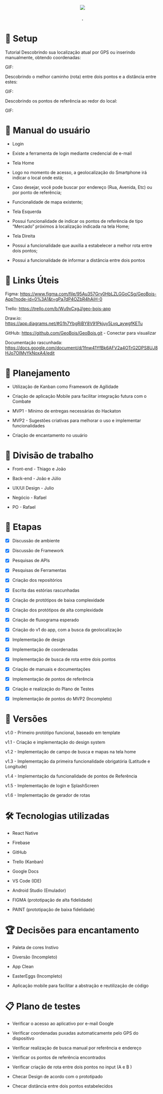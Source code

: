 <p align="center">
  <img src="https://user-images.githubusercontent.com/95629365/218281234-b7674aa9-b924-451c-b659-53152b14366f.png" />
</p>

<h4 align="center"> . </h4>

# 🚀 Setup

Tutorial
Descobrindo sua localização atual por GPS ou inserindo manualmente, obtendo coordenadas:

GIF:

Descobrindo o melhor caminho (rota) entre dois pontos e a distância entre estes:

GIF:

Descobrindo os pontos de referência ao redor do local:

GIF:

# :pencil: Manual do usuário

- Login

- Existe a ferramenta de login mediante credencial de e-mail

- Tela Home

- Logo no momento de acesso, a geolocalização do Smartphone irá indicar o local onde está;

- Caso desejar, você pode buscar por endereço (Rua, Avenida, Etc) ou por ponto de referência;

- Funcionalidade de mapa existente;

- Tela Esquerda

- Possui funcionalidade de indicar os pontos de referência de tipo “Mercado” próximos à localização indicada na tela Home;

- Tela Direita

- Possui a funcionalidade que auxilia a estabelecer a melhor rota entre dois pontos;

- Possui a funcionalidade de informar a distância entre dois pontos

# 🔗 Links Úteis
Figma: https://www.figma.com/file/95Au357Grv0HbLZLGGoCSg/GeoBois-App?node-id=0%3A1&t=gPa7dP4OZbR4hAiH-0

Trello: https://trello.com/b/Wu9xCxgJ/geo-bois-app

Draw.io: https://app.diagrams.net/#G1h7YbgRiBY8V91Pkjuy5Lvq_aywgfKETu 

GitHub: https://github.com/GeoBois/GeoBois.git - Conectar para visualizar 

Documentação rascunhada: https://docs.google.com/document/d/1fnw41YfBk6AFV2a4OTrG2DPS8UJ8HJo7OIMyYkNoxA4/edit

# 📗 Planejamento
- Utilização de Kanban como Framework de Agilidade

- Criação de aplicação Mobile para facilitar integração futura com o Combate

- MVP1 - Mínimo de entregas necessárias do Hackaton

- MVP2 - Sugestões criativas para melhorar o uso e implementar funcionalidades

- Criação de encantamento no usuário

# 👨 Divisão de trabalho
- Front-end - Thiago e João

- Back-end - João e Júlio

- UX/UI Design - Julio

- Negócio - Rafael

- PO - Rafael

# 🚩 Etapas
- [X] Discussão de ambiente 

- [X] Discussão de Framework

- [X] Pesquisas de APIs

- [X] Pesquisas de Ferramentas

- [X] Criação dos repositórios

- [X] Escrita das estórias rascunhadas

- [X] Criação de protótipos de baixa complexidade

- [X] Criação dos protótipos de alta complexidade
 
- [X] Criação de fluxograma esperado

- [X] Criação do v1 do app, com a busca da geolocalização

- [X] Implementação de design

- [X] Implementação de coordenadas

- [X] Implementação de busca de rota entre dois pontos

- [X] Criação de manuais e documentações

- [X] Implementação de pontos de referência

- [X] Criação e realização do Plano de Testes

- [X] Implementação de pontos do MVP2 (Incompleto)

# 🧭 Versões
v1.0 - Primeiro protótipo funcional, baseado em template

v1.1 - Criação e implementação do design system

v1.2 - Implementação de campo de busca e mapas na tela home

v1.3 - Implementação da primeira funcionalidade obrigatória (Latitude e Longitude)

v1.4 - Implementação da funcionalidade de pontos de Referência

v1.5 - Implementação de login e SplashScreen

v1.6 - Implementação de gerador de rotas

# 🛠 Tecnologias utilizadas
- React Native

- Firebase

- GitHub

- Trello (Kanban)

- Google Docs

- VS Code (IDE)

- Android Studio (Emulador)

- FIGMA (prototipação de alta fidelidade)

- PAINT (prototipação de baixa fidelidade)

# 🏆 Decisões para encantamento
- Paleta de cores Instivo

- Diversão (Incompleto)

- App Clean

- EasterEggs (Incompleto)

- Aplicação mobile para facilitar a abstração e reutilização de código

# 📋 Plano de testes

- Verificar o acesso ao aplicativo por e-mail Google

- Verificar coordenadas puxadas automaticamente pelo GPS do dispositivo

- Verificar realização de busca manual por referência e endereço

- Verificar os pontos de referência encontrados

- Verificar criação de rota entre dois pontos no input (A e B )

- Checar Design de acordo com o prototipado

- Checar distância entre dois pontos estabelecidos
